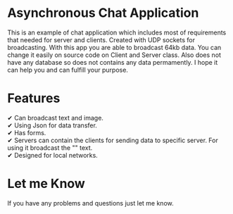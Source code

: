 # Asynchronous Chat Application
This is an example of chat application which includes most of requirements that needed for server and clients. Created with UDP sockets for broadcasting. 
 With this app you are able to broadcast 64kb data. You can change it easily on source code on Client and Server class. Also does not have any database so does not contains any data permamently. I hope it can help you and can fulfill your purpose. 


# Features
✔ Can broadcast text and image.<br>
✔ Using Json for data transfer.<br>
✔ Has forms.<br>
✔ Servers can contain the clients for sending data to specific server. For using it broadcast the "<DISCOVER>" text.<br>
✔ Designed for local networks.
 
# Let me Know 
If you have any problems and questions just let me know. 



